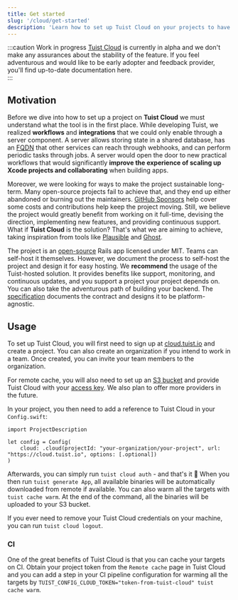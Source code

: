 ```yaml
---
title: Get started
slug: '/cloud/get-started'
description: 'Learn how to set up Tuist Cloud on your projects to have access to new workflows and integrations.'
---
```


:::caution Work in progress
[Tuist Cloud](https://github.com/tuist/cloud) is currently in alpha and we don't make any assurances about the stability of the feature.
If you feel adventurous and would like to be early adopter and feedback provider, 
you'll find up-to-date documentation here.  
:::

## Motivation

Before we dive into how to set up a project on **Tuist Cloud** we must understand what the tool is in the first place.
While developing Tuist,
we realized **workflows** and **integrations** that we could only enable through a server component.
A server allows storing state in a shared database,
has an [FQDN](https://en.wikipedia.org/wiki/Fully_qualified_domain_name) that other services can reach through webhooks,
and can perform periodic tasks through jobs.
A server would open the door to new practical workflows that would significantly **improve the experience of scaling up Xcode projects and collaborating** when building apps.

Moreover,
we were looking for ways to make the project sustainable long-term.
Many open-source projects fail to achieve that, 
and they end up either abandoned or burning out the maintainers.
[GitHub Sponsors](https://github.com/sponsors/tuist) help cover some costs and contributions help keep the project moving.
Still, we believe the project would greatly benefit from working on it full-time, 
devising the direction,
implementing new features,
and providing continuous support.
What if **Tuist Cloud** is the solution?
That's what we are aiming to achieve, 
taking inspiration from tools like [Plausible](https://plausible.io/) and [Ghost](https://ghost.org/).

The project is an [open-source](https://github.com/tuist/cloud) Rails app licensed under MIT.
Teams can self-host it themselves.
However, 
we document the process to self-host the project and design it for easy hosting.
We **recommend** the usage of the Tuist-hosted solution.
It provides benefits like support, monitoring, and continuous updates,
and you support a project your project depends on.
You can also take the adventurous path of building your backend.
The [specification](cloud/specification.md) documents the contract and designs it to be platform-agnostic.

## Usage

To set up Tuist Cloud, you will first need to sign up at [cloud.tuist.io](https://cloud.tuist.io) and create a project. You can also create an organization if you intend to work in a team. Once created, you can invite your team members to the organization.

For remote cache, you will also need to set up an [S3 bucket](https://aws.amazon.com/s3/) and provide Tuist Cloud with your [access key](https://docs.aws.amazon.com/powershell/latest/userguide/pstools-appendix-sign-up.html). We also plan to offer more providers in the future.

In your project, you then need to add a reference to Tuist Cloud in your `Config.swift`:
```
import ProjectDescription

let config = Config(
    cloud: .cloud(projectId: "your-organization/your-project", url: "https://cloud.tuist.io", options: [.optional])
)
```

Afterwards, you can simply run `tuist cloud auth` - and that's it 🎉  When you then run `tuist generate App`, all available binaries will be automatically downloaded from remote if available. You can also warm all the targets with `tuist cache warm`. At the end of the command, all the binaries will be uploaded to your S3 bucket.

If you ever need to remove your Tuist Cloud credentials on your machine, you can run `tuist cloud logout`.

### CI

One of the great benefits of Tuist Cloud is that you can cache your targets on CI. Obtain your project token from the `Remote cache` page in Tuist Cloud and you can add a step in your CI pipeline configuration for warming all the targets by `TUIST_CONFIG_CLOUD_TOKEN="token-from-tuist-cloud" tuist cache warm`.
